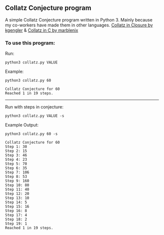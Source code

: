## Collatz Conjecture program

A simple Collatz Conjecture program written in Python 3. Mainly because my co-workers have made them in other languages. [Collatz in Closure by kgengler](https://github.com/kgengler/collatz-clojure) & [Collatz in C by marblenix](https://github.com/marblenix/Collatz-Conjecture-Steps)


### To use this program:

Run:
~~~
python3 collatz.py VALUE
~~~
Example:
~~~
python3 collatz.py 60

Collatz Conjecture for 60
Reached 1 in 19 steps.
~~~
---
Run with steps in conjecture:
~~~
python3 collatz.py VALUE -s
~~~
Example Output:
~~~
python3 collatz.py 60 -s

Collatz Conjecture for 60
Step 1: 30
Step 2: 15
Step 3: 46
Step 4: 23
Step 5: 70
Step 6: 35
Step 7: 106
Step 8: 53
Step 9: 160
Step 10: 80
Step 11: 40
Step 12: 20
Step 13: 10
Step 14: 5
Step 15: 16
Step 16: 8
Step 17: 4
Step 18: 2
Step 19: 1
Reached 1 in 19 steps.
~~~
